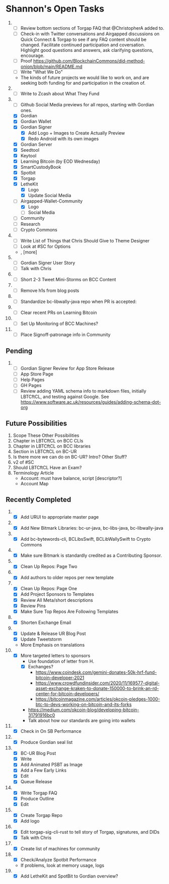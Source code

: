 # Shannon's Open Tasks

1. * [ ] Review bottom sections of Torgap FAQ that @ChristopherA added to.
   * [ ] Check-in with Twitter conversations and Airgapped discussions on Quick Connect & Torgap to see if any FAQ content should be changed. Facilitate continued participation and coversation. Highlight good questions and answers, ask clarifying questions, encourage.
   * [ ] Proof https://github.com/BlockchainCommons/did-method-onion/blob/main/README.md
   * [ ] Write "What We Do"
   * The kinds of future projects we would like to work on, and are seeking both funding for and participation in the creation of.
1. * [ ] Write to Zcash about What They Fund
1. * [ ] Github Social Media previews for all repos, starting with Gordian ones.
   * [X] Gordian
   * [X] Gordian Wallet
   * [X] Gordian Signer
      * [X] Add Logo + Images to Create Actually Preview
      * [X] Redo Android with its own images
   * [X] Gordian Server
   * [X] Seedtool
   * [X] Keytool
   * [X] Learning Bitcoin (by EOD Wednesday)
   * [X] SmartCustodyBook
   * [X] Spotbit
   * [X] Torgap
   * [X] LetheKit
      * [X] Logo
      * [X] Update Social Media
   * [ ] Airgapped-Wallet-Community
      * [X] Logo
      * [ ] Social Media
   * [ ] Community
   * [ ] Research
   * [ ] Crypto Commons
1. * [ ] Write List of Things that Chris Should Give to Theme Designer
   * [ ] Look at #SC for Options
   * <!--posts-->, [more]
1. * [ ] Gordian Signer User Story
   * [ ] Talk with Chris
1. * [ ] Short 2-3 Tweet Mini-Storms on BCC Content
1. * [ ] Remove h1s from blog posts
1. * [ ] Standardize bc-libwally-java repo when PR is accepted:
1. * [ ] Clear recent PRs on Learning Bitcoin
1. * [ ] Set Up Monitoring of BCC Machines?
1. * [ ] Place Signoff-patronage info in Community
   
## Pending

1. * [ ] Gordian Signer Review for App Store Release
   * [ ] App Store Page
   * [ ] Help Pages
   * [ ] GH Pages
   * [ ] Review adding YAML schema info to markdown files, initially LBTCftCL, and testing against Google. See https://www.software.ac.uk/resources/guides/adding-schema-dot-org 

## Future Possibilities

1. Scope These Other Possibilities
1. Chapter in LBTCftCL on BCC CLIs
1. Chapter in LBTCftCL on BCC libraries
1. Section in LBTCftCL on BC-UR
1. Is there more we can do on BC-UR? Intro? Other Stuff?
1. v2 of #SC
1. Should LBTCftCL Have an Exam?
1. Terminology Article
   * Account: must have balance, script [descriptor?]
   * Account Map

## Recently Completed

1. * [X] Add URUI to appropriate master page
1. * [X] Add New Bitmark Libraries: bc-ur-java, bc-libs-java, bc-libwally-java
1. * [X] Add bc-bytewords-cli, BCLibsSwift, BCLibWallySwift to Crypto Commons
1. * [X] Make sure Bitmark is standardly credited as a Contributing Sponsor.
1. * [X] Clean Up Repos: Page Two
1. * [X] Add authors to older repos per new template
1. * [X] Clean Up Repos: Page One
   * [X] Add Project Sponsors to Templates
   * [X] Review All Meta/short descriptions
   * [X] Review Pins
   * [X] Make Sure Top Repos Are Following Templates
1. * [X] Shorten Exchange Email
1. * [X] Update & Release UR Blog Post
   * [X] Update Tweetstorm
   * More Emphasis on translations
1. * [X] More targeted letters to sponsors
     * Use foundation of letter from H.
     * [X] Exchanges?
        * https://www.coindesk.com/gemini-donates-50k-hrf-fund-bitcoin-developer-2021
        * https://www.crowdfundinsider.com/2020/11/169577-digital-asset-exchange-kraken-to-donate-150000-to-brink-an-rd-center-for-bitcoin-developers/
        * https://bitcoinmagazine.com/articles/okcoin-pledges-1000-btc-to-devs-working-on-bitcoin-and-its-forks
     *  https://medium.com/okcoin-blog/developing-bitcoin-31791916bc0
     *  Talk about how our standards are going into wallets
1. * [X] Check in On SB Performance
1. * [X] Produce Gordian seal list
1. * [X] BC-UR Blog Post
   * [X] Write
   * [X] Add Animated PSBT as Image
   * [X] Add a Few Early Links
   * [X] Edit
   * [X] Queue Release
1. * [X] Write Torgap FAQ
   * [X] Produce Outline
   * [X] Edit
1. * [X] Create Torgap Repo
   * [X] Add logo
1. * [X] Edit torgap-sig-cli-rust to tell story of Torgap, signatures, and DIDs
   * [X] Talk with Chris
1. * [X] Create list of machines for community
1. * [X] Check/Analyze Spotbit Performance
   * If problems, look at memory usage, logs
1. * [X] Add LetheKit and SpotBit to Gordian overview?
